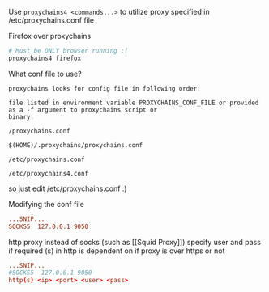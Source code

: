 Use `proxychains4 <commands...>` to utilize proxy specified in /etc/proxychains.conf file

Firefox over proxychains
```bash
# Must be ONLY browser running :(
proxychains4 firefox
```

What conf file to use?
```
proxychains looks for config file in following order:

file listed in environment variable PROXYCHAINS_CONF_FILE or provided as a -f argument to proxychains script or
binary.

/proxychains.conf

$(HOME)/.proxychains/proxychains.conf

/etc/proxychains.conf

/etc/proxychains4.conf
```
so just edit /etc/proxychains.conf :)

Modifying the conf file
```/etc/proxychains.conf
...SNIP...
SOCKS5  127.0.0.1 9050
```

http proxy instead of socks (such as [[Squid Proxy]])
	specify user and pass if required
	(s) in http is dependent on if proxy is over https or not
```/etc/proxychains.conf
...SNIP...
#SOCKS5  127.0.0.1 9050
http(s) <ip> <port> <user> <pass>
```
